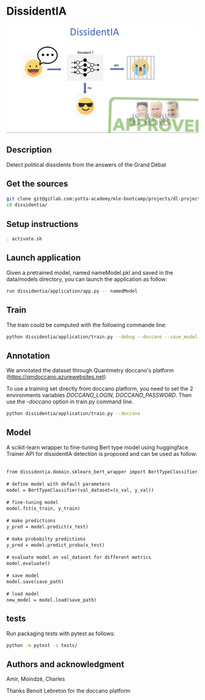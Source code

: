 # DissidentIA
![scheme](data/images/dissidentIA.png?raw=true "")



## Description
Detect political dissidents from the answers of the Grand Débat

## Get the sources
```bash
git clone git@gitlab.com:yotta-academy/mle-bootcamp/projects/dl-projects/project-2-fall-2022/dissidentia.git
cd dissidentia/
```

## Setup instructions 
```bash
. activate.sh 
```

## Launch application
Given a pretrained model, named nameModel.pkl and saved in the data/models directory, you can launch the application as follow:

```bash
run dissidentia/application/app.py -- namedModel
```

## Train 
The train could be computed with the following commande line:

```bash
python dissidentia/application/train.py --debug --doccano --save_model --no_fit --model namedModel
```

## Annotation
We annotated the dataset through Quantmetry doccano's platform (https://qmdoccano.azurewebsites.net)

To use a training set directly from doccano platform, you need to set the 
2 environments variables *DOCCANO_LOGIN*, *DOCCANO_PASSWORD*.
Then use the *-doccano* option in train.py command line.

```bash
python dissidentia/application/train.py --doccano 
```

## Model 
A scikit-learn wrapper to fine-tuning Bert type model using huggingface Trainer API for dissidentIA detection is proposed and can be used as follow:

```python3

from dissidentia.domain.sklearn_bert_wrapper import BertTypeClassifier

# define model with default parameters
model = BertTypeClassifier(val_dataset=(x_val, y_val)) 

# fine-tuning model
model.fit(x_train, y_train)

# make predictions
y_pred = model.predict(x_test)

# make probabilty predictions
y_pred = model.predict_proba(x_test)

# evaluate model on val_dataset for different metrics
model.evaluate() 

# save model
model.save(save_path)

# load model 
new_model = model.load(save_path)
```


## tests
Run packaging tests with pytest as follows:
```bash
python -m pytest -s tests/
```

## Authors and acknowledgment
Amir, Moindzé, Charles  

Thanks Benoit Lebreton for the doccano platform
